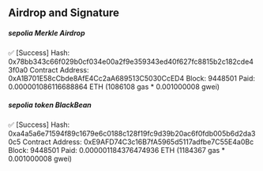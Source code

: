## Airdrop and Signature

##### sepolia Merkle Airdrop
✅  [Success] Hash: 0x78bb343c66f029b0cf034e00a2f9e359343ed40f627fc8815b2c182cde43f0a0
Contract Address: 0xA1B701E58cCbde8AfE4Cc2aA689513C5030CcED4
Block: 9448501
Paid: 0.000001086116688864 ETH (1086108 gas * 0.001000008 gwei)


##### sepolia token BlackBean 
✅  [Success] Hash: 0xa4a5a6e71594f89c1679e6c0188c128f19fc9d39b20ac6f0fdb005b6d2da30c5
Contract Address: 0xE9AFD74C3c16B7fA5965d5117adfbe7C55E4a0Bc
Block: 9448501
Paid: 0.000001184376474936 ETH (1184367 gas * 0.001000008 gwei)